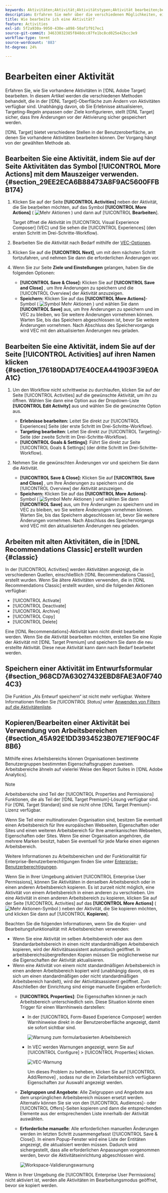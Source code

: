 ```yaml
---
keywords: Aktivitäten;Aktivität;Aktivitätstypen;Aktivität bearbeiten;bearbeiten;kopieren
description: Erfahren Sie mehr über die verschiedenen Möglichkeiten, eine vorhandene Aktivität zu bearbeiten.
title: Wie bearbeite ich eine Aktivität?
feature: Activities
exl-id: 5f2a930a-9950-430e-a898-50af1f917ec1
source-git-commit: 34633032385f848dcc87fe1bc8cd025e42bcc3e9
workflow-type: tm+mt
source-wordcount: '883'
ht-degree: 24%

---
```


# Bearbeiten einer Aktivität

Erfahren Sie, wie Sie vorhandene Aktivitäten in [!DNL Adobe Target] bearbeiten. In diesem Artikel werden die verschiedenen Methoden behandelt, die in der [!DNL Target]-Oberfläche zum Ändern von Aktivitäten verfügbar sind. Unabhängig davon, ob Sie Erlebnisse aktualisieren, Targeting-Regeln anpassen oder Ziele konfigurieren, stellt [!DNL Target] sicher, dass Ihre Änderungen vor der Aktivierung sicher gespeichert werden.

[!DNL Target] bietet verschiedene Stellen in der Benutzeroberfläche, an denen Sie vorhandene Aktivitäten bearbeiten können. Der Vorgang hängt von der gewählten Methode ab.

## Bearbeiten Sie eine Aktivität, indem Sie auf der Seite Aktivitäten das Symbol [!UICONTROL More Actions] mit dem Mauszeiger verwenden. {#section_29EE2ECA6B88473A8F9AC5600FFBB174}

1. Klicken Sie auf der Seite **[!UICONTROL Activities]** neben der Aktivität, die Sie bearbeiten möchten, auf das Symbol **[!UICONTROL More Actions]** ( ![Mehr Aktionen](/help/main/assets/icons/MoreSmall.svg) ) und dann auf [!UICONTROL **Bearbeiten**].

   Target öffnet die Aktivität im [!UICONTROL Visual Experience Composer] (VEC) und Sie sehen die [!UICONTROL Experiences] (den ersten Schritt im Drei-Schritte-Workflow).

1. Bearbeiten Sie die Aktivität nach Bedarf mithilfe der [VEC-Optionen](/help/main/c-experiences/c-visual-experience-composer/viztarget-options.md).

1. Klicken Sie auf die **[!UICONTROL Next]**, um mit dem nächsten Schritt fortzufahren, und nehmen Sie dann die erforderlichen Änderungen vor.

1. Wenn Sie zur Seite **Ziele und Einstellungen** gelangen, haben Sie die folgenden Optionen:

   * **[!UICONTROL Save & Close]:** Klicken Sie auf **[!UICONTROL Save and Close]** , um Ihre Änderungen zu speichern und die [!UICONTROL Overview] der Aktivität anzuzeigen.
   * **Speichern:** Klicken Sie auf das **[!UICONTROL More Actions]**-Symbol ( ![Symbol Mehr Aktionen](/help/main/assets/icons/MoreSmallListVert.svg) ) und wählen Sie dann **[!UICONTROL Save]** aus, um Ihre Änderungen zu speichern und im VEC zu bleiben, wo Sie weitere Änderungen vornehmen können. Warten Sie, bis das Speichern abgeschlossen ist, bevor Sie weitere Änderungen vornehmen. Nach Abschluss des Speichervorgangs wird VEC mit den aktualisierten Änderungen neu geladen.

## Bearbeiten Sie eine Aktivität, indem Sie auf der Seite [!UICONTROL Activities] auf ihren Namen klicken {#section_176180DAD17E40CEA441903F39E0AA1C}

1. Um den Workflow nicht schrittweise zu durchlaufen, klicken Sie auf der Seite [!UICONTROL Activities] auf die gewünschte Aktivität, um ihn zu öffnen. Wählen Sie dann eine Option aus der Dropdown-Liste **[!UICONTROL Edit Activity]** aus und wählen Sie die gewünschte Option aus.

   * **Erlebnisse bearbeiten:** Leitet Sie direkt zur [!UICONTROL Experiences] Seite (der erste Schritt im Drei-Schritte-Workflow).
   * **Targeting bearbeiten**: Leitet Sie direkt zur [!UICONTROL Targeting]-Seite (der zweite Schritt im Drei-Schritte-Workflow).
   * **[!UICONTROL Goals & Settings]**: Führt Sie direkt zur Seite [!UICONTROL Goals & Settings] (der dritte Schritt im Drei-Schritte-Workflow).

1. Nehmen Sie die gewünschten Änderungen vor und speichern Sie dann die Aktivität.

   * **[!UICONTROL Save & Close]:** Klicken Sie auf **[!UICONTROL Save and Close]** , um Ihre Änderungen zu speichern und die [!UICONTROL Overview] der Aktivität anzuzeigen.
   * **Speichern:** Klicken Sie auf das **[!UICONTROL More Actions]**-Symbol ( ![Symbol Mehr Aktionen](/help/main/assets/icons/MoreSmallListVert.svg) ) und wählen Sie dann **[!UICONTROL Save]** aus, um Ihre Änderungen zu speichern und im VEC zu bleiben, wo Sie weitere Änderungen vornehmen können. Warten Sie, bis das Speichern abgeschlossen ist, bevor Sie weitere Änderungen vornehmen. Nach Abschluss des Speichervorgangs wird VEC mit den aktualisierten Änderungen neu geladen.

## Arbeiten mit alten Aktivitäten, die in [!DNL Recommendations Classic] erstellt wurden {#classic}

In der [!UICONTROL Activities] werden Aktivitäten angezeigt, die in verschiedenen Quellen, einschließlich [!DNL Recommendations Classic], erstellt wurden. Wenn Sie ältere Aktivitäten verwenden, die in [!DNL Recommendations Classic] erstellt wurden, sind die folgenden Aktionen verfügbar:

* [!UICONTROL Activate]
* [!UICONTROL Deactivate]
* [!UICONTROL Archive]
* [!UICONTROL Copy]
* [!UICONTROL Delete]

Eine [!DNL Recommendations]-Aktivität kann nicht direkt bearbeitet werden. Wenn Sie die Aktivität bearbeiten möchten, erstellen Sie eine Kopie der Aktivität mit [!DNL Target Premium] und speichern Sie dann die neu erstellte Aktivität. Diese neue Aktivität kann dann nach Bedarf bearbeitet werden.

## Speichern einer Aktivität im Entwurfsformular {#section_968CD7A63027432EBD8FAE3A0F7404C3}

Die Funktion „Als Entwurf speichern“ ist nicht mehr verfügbar. Weitere Informationen finden Sie *[!UICONTROL Status]* unter [Anwenden von Filtern auf die Aktivitätenliste](/help/main/c-activities/activities.md#filters).

## Kopieren/Bearbeiten einer Aktivität bei Verwendung von Arbeitsbereichen {#section_45A92E1DD3934523B07E71EF90C4F8B6}

Mithilfe eines Arbeitsbereichs können Organisationen bestimmte Benutzergruppen bestimmten Eigenschaftsgruppen zuweisen. Arbeitsbereiche ähneln auf vielerlei Weise den Report Suites in [!DNL Adobe Analytics].

>[!NOTE]
>
>Arbeitsbereiche sind Teil der [!UICONTROL Properties and Permissions] Funktionen, die als Teil der [!DNL Target Premium]-Lösung verfügbar sind. Für [!DNL Target Standard] sind sie nicht ohne [!DNL Target Premium]-Lizenz verfügbar.

Wenn Sie Teil einer multinationalen Organisation sind, besitzen Sie eventuell einen Arbeitsbereich für Ihre europäischen Webseiten, Eigenschaften oder Sites und einen weiteren Arbeitsbereich für Ihre amerikanischen Webseiten, Eigenschaften oder Sites. Wenn Sie einer Organisation angehören, die mehrere Marken besitzt, haben Sie eventuell für jede Marke einen eigenen Arbeitsbereich.

Weitere Informationen zu Arbeitsbereichen und der Funktionalität für Enterprise-Benutzerberechtigungen finden Sie unter [Enterprise-Benutzerberechtigungen](/help/main/administrating-target/c-user-management/property-channel/property-channel.md#concept_E396B16FA2024ADBA27BC056138F9838).

Wenn Sie in Ihrer Umgebung aktiviert [!UICONTROL Enterprise User Permissions], können Sie Aktivitäten in denselben Arbeitsbereich oder in einen anderen Arbeitsbereich kopieren. Es ist zurzeit nicht möglich, eine Aktivität von einem Arbeitsbereich in einen anderen zu verschieben. Um eine Aktivität in einen anderen Arbeitsbereich zu kopieren, klicken Sie auf der Seite [!UICONTROL Activities] auf das **[!UICONTROL More Actions]** ( ![Mehr Aktionen-Symbol](/help/main/assets/icons/MoreSmall.svg) ) neben der Aktivität, die Sie kopieren möchten, und klicken Sie dann auf [!UICONTROL **Kopieren**].

Beachten Sie die folgenden Informationen, wenn Sie die Kopier- und Bearbeitungsfunktionalität mit Arbeitsbereichen verwenden:

* Wenn Sie eine Aktivität im selben Arbeitsbereich oder aus dem Standardarbeitsbereich in einen nicht standardmäßigen Arbeitsbereich kopieren, wird der Aktivitätsassistent automatisch geöffnet. In arbeitsbereichsübergreifenden Kopien müssen Sie möglicherweise nur die Eigenschaften der Aktivität aktualisieren.
* Wenn eine Aktivität von einem nicht standardmäßigen Arbeitsbereich in einen anderen Arbeitsbereich kopiert wird (unabhängig davon, ob es sich um einen standardmäßigen oder nicht standardmäßigen Arbeitsbereich handelt), wird der Aktivitätsassistent geöffnet. Zum Abschließen der Einrichtung sind einige manuelle Eingaben erforderlich:
   * **[!UICONTROL Properties]**: Die Eigenschaften können je nach Arbeitsbereich unterschiedlich sein. Diese Situation könnte einen Trigger für einen Warnhinweis darstellen:

      * In der [!UICONTROL Form-Based Experience Composer] werden Warnhinweise direkt in der Benutzeroberfläche angezeigt, damit sie sofort sichtbar sind.

        ![Warnung zum formularbasierten Arbeitsbereich](/help/main/c-activities/assets/form-based-warning.png)

      * In VEC werden Warnungen angezeigt, wenn Sie auf [!UICONTROL Configure] > [!UICONTROL Properties] klicken.

        ![VEC-Warnung](/help/main/c-activities/assets/vec-warning.png)

        Um dieses Problem zu beheben, klicken Sie auf [!UICONTROL Add/Remove] , sodass nur die im Zielarbeitsbereich verfügbaren Eigenschaften zur Auswahl angezeigt werden.

   * **Zielgruppen und Angebote**: Alle Zielgruppen und Angebote aus dem ursprünglichen Arbeitsbereich müssen ersetzt werden. Alternativ können Sie sie von den [!UICONTROL Audiences]- oder [!UICONTROL Offers]-Seiten kopieren und dann die entsprechenden Elemente aus der entsprechenden Liste innerhalb der Aktivität auswählen.

   * **Erforderliche manuelle**: Alle erforderlichen manuellen Änderungen werden im letzten Schritt zusammengefasst ([!UICONTROL Save & Close]). In einem Popup-Fenster wird eine Liste der Entitäten angezeigt, die aktualisiert werden müssen. Dadurch wird sichergestellt, dass alle erforderlichen Anpassungen vorgenommen werden, bevor die Aktivitätseinrichtung abgeschlossen wird.

     ![Workspace-Validierungswarnung](/help/main/c-activities/assets/work-space-validation.png)

Wenn in Ihrer Umgebung die [!UICONTROL Enterprise User Permissions] nicht aktiviert ist, werden alle Aktivitäten im Bearbeitungsmodus geöffnet, bevor sie kopiert werden.